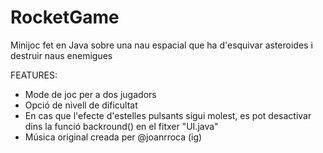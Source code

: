 # RocketGame
 Minijoc fet en Java sobre una nau espacial que ha d'esquivar asteroides i destruir naus enemigues
 
 FEATURES: 
 - Mode de joc per a dos jugadors
 - Opció de nivell de dificultat
 - En cas que l'efecte d'estelles pulsants sigui molest, es pot desactivar dins la funció backround() en el fitxer "UI.java"
 - Música original creada per @joanrroca (ig)
